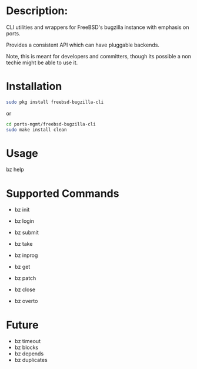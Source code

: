 # Description:
CLI utilities and wrappers for FreeBSD's bugzilla instance
with emphasis on ports.

Provides a consistent API which can have pluggable backends.

Note, this is meant for developers and committers, though
its possible a non techie might be able to use it.

# Installation
```sh
sudo pkg install freebsd-bugzilla-cli
```
or

```sh
cd ports-mgmt/freebsd-bugzilla-cli
sudo make install clean
```

# Usage
bz help

# Supported Commands
- bz init
- bz login
- bz submit
- bz take
- bz inprog
- bz get
- bz patch
- bz close

- bz overto

# Future
- bz timeout
- bz blocks
- bz depends
- bz duplicates

